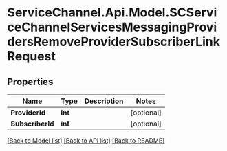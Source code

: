 # ServiceChannel.Api.Model.SCServiceChannelServicesMessagingProvidersRemoveProviderSubscriberLinkRequest

## Properties

Name | Type | Description | Notes
------------ | ------------- | ------------- | -------------
**ProviderId** | **int** |  | [optional] 
**SubscriberId** | **int** |  | [optional] 

[[Back to Model list]](../README.md#documentation-for-models) [[Back to API list]](../README.md#documentation-for-api-endpoints) [[Back to README]](../README.md)

